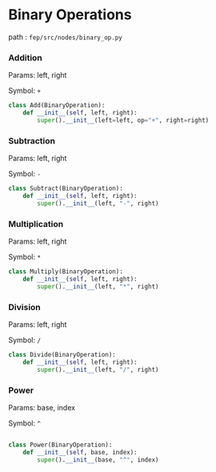 # Binary Operations

path : `fep/src/nodes/binary_op.py`

### Addition

Params: left, right

Symbol: `+`

``` py
class Add(BinaryOperation):
    def __init__(self, left, right):
        super().__init__(left=left, op="+", right=right)
```

### Subtraction
Params: left, right

Symbol: `-`

``` py
class Subtract(BinaryOperation):
    def __init__(self, left, right):
        super().__init__(left, "-", right)
```

### Multiplication
Params: left, right

Symbol: `*`

``` py
class Multiply(BinaryOperation):
    def __init__(self, left, right):
        super().__init__(left, "*", right)
```

### Division
Params: left, right

Symbol: `/`

``` py
class Divide(BinaryOperation):
    def __init__(self, left, right):
        super().__init__(left, "/", right)

```

### Power

Params: base, index

Symbol: `^`

``` py

class Power(BinaryOperation):
    def __init__(self, base, index):
        super().__init__(base, "^", index)
```